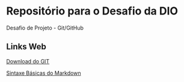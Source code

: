 # Repositório para o Desafio da DIO
Desafio de Projeto - Git/GitHub

## Links Web
[Download do GIT](https://git-scm.com/downloads)

[Sintaxe Básicas do Markdown](https://www.markdownguide.org/basic-syntax/)
